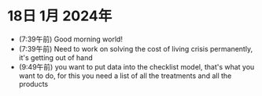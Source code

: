 # 18日 1月 2024年
- (7:39午前) Good morning world!
- (7:39午前) Need to work on solving the cost of living crisis permanently, it's getting out of hand
- (9:49午前) you want to put data into the checklist model, that's what you want to do, for this you need a list of all the treatments and all the products




